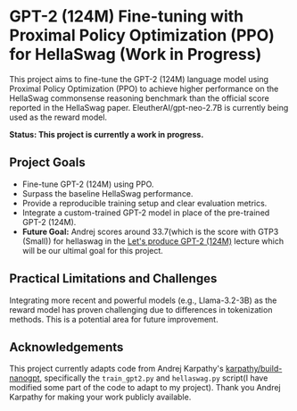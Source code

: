 # GPT-2 (124M) Fine-tuning with Proximal Policy Optimization (PPO) for HellaSwag (Work in Progress)

This project aims to fine-tune the GPT-2 (124M) language model using Proximal Policy Optimization (PPO) to achieve higher performance on the HellaSwag commonsense reasoning benchmark than the official score reported in the HellaSwag paper. EleutherAI/gpt-neo-2.7B is currently being used as the reward model.

**Status: This project is currently a work in progress.**

## Project Goals

* Fine-tune GPT-2 (124M) using PPO.
* Surpass the baseline HellaSwag performance.
* Provide a reproducible training setup and clear evaluation metrics.
* Integrate a custom-trained GPT-2 model in place of the pre-trained GPT-2 (124M).
* **Future Goal:** Andrej scores around 33.7(which is the score with GTP3 (Small)) for hellaswag in the [Let's produce GPT-2 (124M)](https://www.youtube.com/watch?v=l8pRSuU81PU&t=12714s) lecture which will be our ultimal goal for this project.

## Practical Limitations and Challenges

Integrating more recent and powerful models (e.g., Llama-3.2-3B) as the reward model has proven challenging due to differences in tokenization methods.  This is a potential area for future improvement.

## Acknowledgements

This project currently adapts code from Andrej Karpathy's [karpathy/build-nanogpt](https://github.com/karpathy/build-nanogpt), specifically the `train_gpt2.py` and `hellaswag.py` script(I have modified some part of the code to adapt to my project). Thank you Andrej Karpathy for making your work publicly available.
